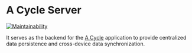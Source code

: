 # A Cycle Server

[![Maintainability](https://api.codeclimate.com/v1/badges/70596a673557c967da90/maintainability)](https://codeclimate.com/github/lightyears1998/a-cycle-server/maintainability)

It serves as the backend for the [A Cycle](https://github.com/lightyears1998/a-cycle) application to provide centralized data persistence and cross-device data synchronization.
